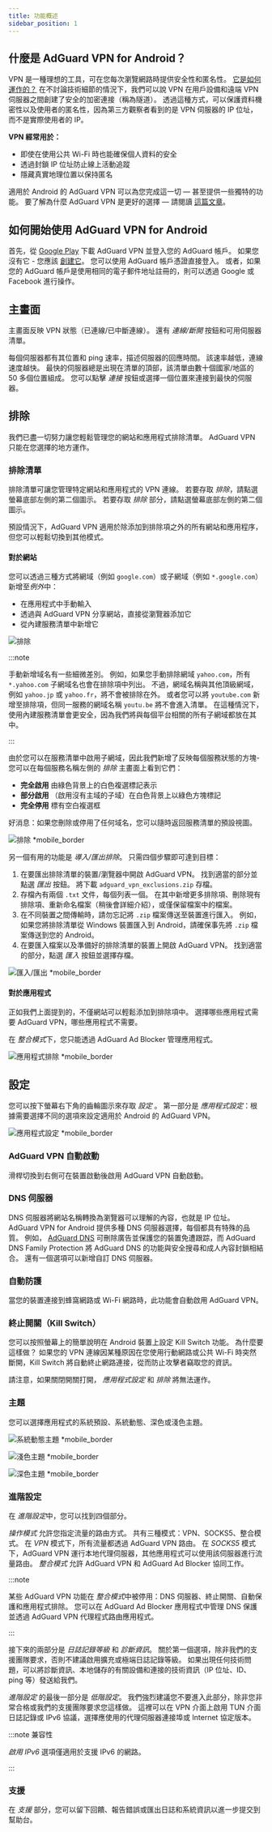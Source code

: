 ```yaml
---
title: 功能概述
sidebar_position: 1
---
```


## 什麼是 AdGuard VPN for Android？

VPN 是一種理想的工具，可在您每次瀏覽網路時提供安全性和匿名性。 [它是如何運作的？](/general/how-vpn-works) 在不討論技術細節的情況下，我們可以說 VPN 在用戶設備和遠端 VPN 伺服器之間創建了安全的加密連接（稱為隧道）。 透過這種方式，可以保護資料機密性以及使用者的匿名性，因為第三方觀察者看到的是 VPN 伺服器的 IP 位址，而不是實際使用者的 IP。

**VPN 經常用於：**

- 即使在使用公共 Wi-Fi 時也能確保個人資料的安全
- 透過封鎖 IP 位址防止線上活動追蹤
- 隱藏真實地理位置以保持匿名

適用於 Android 的 AdGuard VPN 可以為您完成這一切 — 甚至提供一些獨特的功能。 要了解為什麼 AdGuard VPN 是更好的選擇 — 請閱讀 [這篇文章](/general/why-adguard-vpn)。

## 如何開始使用 AdGuard VPN for Android

首先，從 [Google Play](https://play.google.com/store/apps/details?id=com.adguard.vpn) 下載 AdGuard VPN 並登入您的 AdGuard 帳戶。 如果您沒有它 - 您應該 [創建它](https://auth.adguard.com/login.html)。 您可以使用 AdGuard 帳戶憑證直接登入。 或者，如果您的 AdGuard 帳戶是使用相同的電子郵件地址註冊的，則可以透過 Google 或 Facebook 進行操作。

## 主畫面

主畫面反映 VPN 狀態（已連線/已中斷連線）。 還有 *連線/斷開* 按鈕和可用伺服器清單。

每個伺服器都有其位置和 ping 速率，描述伺服器的回應時間。 該速率越低，連線速度越快。 最快的伺服器總是出現在清單的頂部，該清單由數十個國家/地區的 50 多個位置組成。 您可以點擊 *連接* 按鈕或選擇一個位置來連接到最快的伺服器。

## 排除

我們已盡一切努力讓您輕鬆管理您的網站和應用程式排除清單。 AdGuard VPN 只能在您選擇的地方運作。

### 排除清單

排除清單可讓您管理特定網站和應用程式的 VPN 連線。 若要存取 *排除*，請點選螢幕底部左側的第二個圖示。 若要存取 *排除* 部分，請點選螢幕底部左側的第二個圖示。

預設情況下，AdGuard VPN 適用於除添加到排除項之外的所有網站和應用程序，但您可以輕鬆切換到其他模式。

#### 對於網站

您可以透過三種方式將網域（例如 `google.com`）或子網域（例如 `*.google.com`）新增至*例外*中：

- 在應用程式中手動輸入
- 透過與 AdGuard VPN 分享網站，直接從瀏覽器添加它
- 從內建服務清單中新增它

![排除](https://cdn.adguardvpn.com/public/Adguard/kb/VPN/Screenshots/add_site_android.jpg)

:::note

手動新增域名有一些細微差別。 例如，如果您手動排除網域 `yahoo.com`，所有 `*.yahoo.com` 子網域名也會在排除項中列出。 不過，網域名稱與其他頂級網域，例如 `yahoo.jp` 或 `yahoo.fr`，將不會被排除在外。 或者您可以將 `youtube.com` 新增至排除項，但同一服務的網域名稱 `youtu.be` 將不會進入清單。 在這種情況下，使用內建服務清單會更安全，因為我們將與每個平台相關的所有子網域都放在其中。

:::

由於您可以在服務清單中啟用子網域，因此我們新增了反映每個服務狀態的方塊- 您可以在每個服務名稱左側的 *排除* 主畫面上看到它們：

- **完全啟用** 由綠色背景上的白色複選標記表示
- **部分啟用** （啟用沒有主域的子域）在白色背景上以綠色方塊標記
- **完全停用** 標有空白複選框

 好消息：如果您刪除或停用了任何域名，您可以隨時返回服務清單的預設視圖。

![排除 *mobile_border](https://cdn.adguardvpn.com/content/kb/vpn/android/statuses.png)

另一個有用的功能是 *導入/匯出排除*。 只需四個步驟即可達到目標：

1. 在要匯出排除清單的裝置/瀏覽器中開啟 AdGuard VPN。 找到適當的部分並點選 *匯出* 按鈕。 將下載 `adguard_vpn_exclusions.zip` 存檔。
2. 存檔內有兩個 `.txt` 文件，每個列表一個。 在其中新增更多排除項、刪除現有排除項、重新命名檔案（稍後會詳細介紹），或僅保留檔案中的檔案。
3. 在不同裝置之間傳輸時，請勿忘記將 `.zip` 檔案傳送至裝置進行匯入。 例如，如果您將排除清單從 Windows 裝置匯入到 Android，請確保事先將 `.zip` 檔案傳送到您的 Android。
4. 在要匯入檔案以及準備好的排除清單的裝置上開啟 AdGuard VPN。 找到適當的部分，點選 *匯入* 按鈕並選擇存檔。

![匯入/匯出 *mobile_border](https://cdn.adguardvpn.com/content/kb/vpn/android/imp-exp.png)

#### 對於應用程式

正如我們上面提到的，不僅網站可以輕鬆添加到排除項中。 選擇哪些應用程式需要 AdGuard VPN，哪些應用程式不需要。

在 *整合模式*下，您只能透過 AdGuard Ad Blocker 管理應用程式。

![應用程式排除 *mobile_border](https://cdn.adguardvpn.com/content/kb/vpn/android/apps_settings.png)

## 設定

您可以按下螢幕右下角的齒輪圖示來存取 *設定* 。 第一部分是 *應用程式設定*：根據需要選擇不同的選項來設定適用於 Android 的 AdGuard VPN。

![應用程式設定 *mobile_border](https://cdn.adguardvpn.com/content/kb/vpn/android/app_settings.png)

### AdGuard VPN 自動啟動

滑桿切換到右側可在裝置啟動後啟用 AdGuard VPN 自動啟動。

### DNS 伺服器

DNS 伺服器將網站名稱轉換為瀏覽器可以理解的內容，也就是 IP 位址。 AdGuard VPN for Android 提供多種 DNS 伺服器選擇，每個都具有特殊的品質。 例如， [AdGuard DNS](https://adguard-dns.io/kb/) 可刪除廣告並保護您的裝置免遭跟踪，而 AdGuard DNS Family Protection 將 AdGuard DNS 的功能與安全搜尋和成人內容封鎖相結合。 還有一個選項可以新增自訂 DNS 伺服器。

### 自動防護

當您的裝置連接到蜂窩網路或 Wi-Fi 網路時，此功能會自動啟用 AdGuard VPN。

### 終止開關（Kill Switch）

您可以按照螢幕上的簡單說明在 Android 裝置上設定 Kill Switch 功能。 為什麼要這樣做？ 如果您的 VPN 連線因某種原因在您使用行動網路或公共 Wi-Fi 時突然斷開，Kill Switch 將自動終止網路連接，從而防止攻擊者竊取您的資訊。

請注意，如果關閉開關打開， *應用程式設定* 和 *排除* 將無法運作。

### 主題

您可以選擇應用程式的系統預設、系統動態、深色或淺色主題。

![系統動態主題 *mobile_border](https://cdn.adguardvpn.com/content/kb/vpn/android/systemtheme.png)

![淺色主題 *mobile_border](https://cdn.adguardvpn.com/content/kb/vpn/android/lighttheme.png)

![深色主題 *mobile_border](https://cdn.adguardvpn.com/content/kb/vpn/android/darktheme.png)

### 進階設定

在 *進階設定*中，您可以找到四個部分。

*操作模式* 允許您指定流量的路由方式。 共有三種模式：VPN、SOCKS5、整合模式。 在 *VPN* 模式下，所有流量都透過 AdGuard VPN 路由。 在 *SOCKS5* 模式下，AdGuard VPN 運行本地代理伺服器，其他應用程式可以使用該伺服器進行流量路由。 *整合模式* 允許 AdGuard VPN 和 AdGuard Ad Blocker 協同工作。

:::note

某些 AdGuard VPN 功能在 *整合模式*中被停用：DNS 伺服器、終止開關、自動保護和應用程式排除。 您可以在 AdGuard Ad Blocker 應用程式中管理 DNS 保護並透過 AdGuard VPN 代理程式路由應用程式。

:::

接下來的兩部分是 *日誌記錄等級* 和 *診斷資訊*。 關於第一個選項，除非我們的支援團隊要求，否則不建議啟用擴充或極端日誌記錄等級。 如果出現任何技術問題，可以將診斷資訊、本地儲存的有關設備和連接的技術資訊（IP 位址、ID、ping 等）發送給我們。

*進階設定* 的最後一部分是 *低階設定*。 我們強烈建議您不要進入此部分，除非您非常合格或我們的支援團隊要求您這樣做。 這裡可以在 VPN 介面上啟用 TUN 介面日誌記錄或 IPv6 協議，選擇應使用的代理伺服器連接埠或 Internet 協定版本。

:::note 兼容性

*啟用 IPv6* 選項僅適用於支援 IPv6 的網路。

:::

### 支援

在 *支援* 部分，您可以留下回饋、報告錯誤或匯出日誌和系統資訊以進一步提交到幫助台。
